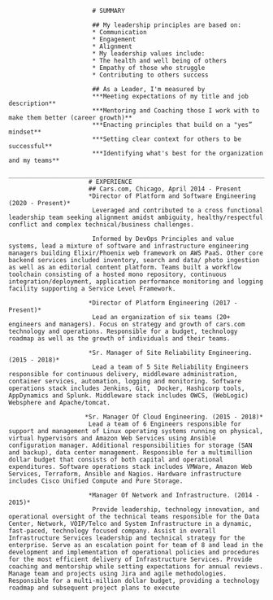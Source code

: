                           # SUMMARY   
	
                           ## My leadership principles are based on:
                           * Communication
                           * Engagement
                           * Alignment
                           * My leadership values include:
                           * The health and well being of others
                           * Empathy of those who struggle
                           * Contributing to others success

                           ## As a Leader, I'm measured by
                           ***Meeting expectations of my title and job description**
                           ***Mentoring and Coaching those I work with to make them better (career growth)**
                           ***Enacting principles that build on a "yes” mindset**
                           ***Setting clear context for others to be successful**
                           ***Identifying what's best for the organization and my teams**
                             __________________________________________________________________________________________________________________________ 
                          # EXPERIENCE
                          ## Cars.com, Chicago, April 2014 - Present
                          *Director of Platform and Software Engineering (2020 - Present)*
                           Leveraged and contributed to a cross functional leadership team seeking alignment amidst ambiguity, healthy/respectful conflict and complex technical/business challenges.  

                           Informed by DevOps Principles and value systems, lead a mixture of software and infrastructure engineering managers building Elixir/Phoenix web framework on AWS PaaS. Other core backend services included inventory, search and data/ photo ingestion as well as an editorial content platform. Teams built a workflow toolchain consisting of a hosted mono repository, continuous integration/deployment, application performance monitoring and logging facility supporting a Service Level Framework. 
 
                          *Director of Platform Engineering (2017 - Present)*
                           Lead an organization of six teams (20+ engineers and managers). Focus on strategy and growth of cars.com technology and operations. Responsible for a budget, technology roadmap as well as the growth of individuals and their teams.

                          *Sr. Manager of Site Reliability Engineering.(2015 - 2018)*
                           Lead a team of 5 Site Reliability Engineers responsible for continuous delivery, middleware administration, container services, automation, logging and monitoring. Software operations stack includes Jenkins, Git,  Docker, Hashicorp tools, AppDynamics and Splunk. Middleware stack includes OWCS, (WebLogic) Websphere and Apache/tomcat.

                         *Sr. Manager Of Cloud Engineering. (2015 - 2018)*
                          Lead a team of 6 Engineers responsible for support and management of Linux operating systems running on physical, virtual hypervisors and Amazon Web Services using Ansible configuration manager. Additional responsibilities for storage (SAN and backup), data center management. Responsible for a multimillion dollar budget that consists of both capital and operational expenditures. Software operations stack includes VMWare, Amazon Web Services, Terraform, Ansible and Nagios. Hardware infrastructure includes Cisco Unified Compute and Pure Storage. 

                          *Manager Of Network and Infrastructure. (2014 - 2015)*
                           Provide leadership, technology innovation, and operational oversight of the technical teams responsible for the Data Center, Network, VOIP/Telco and System Infrastructure in a dynamic, fast-paced, technology focused company. Assist in overall Infrastructure Services leadership and technical strategy for the enterprise. Serve as an escalation point for team of 8 and lead in the development and implementation of operational policies and procedures for the most efficient delivery of Infrastructure Services. Provide coaching and mentorship while setting expectations for annual reviews. Manage team and projects using Jira and agile methodologies. Responsible for a multi-million dollar budget, providing a technology roadmap and subsequent project plans to execute 

